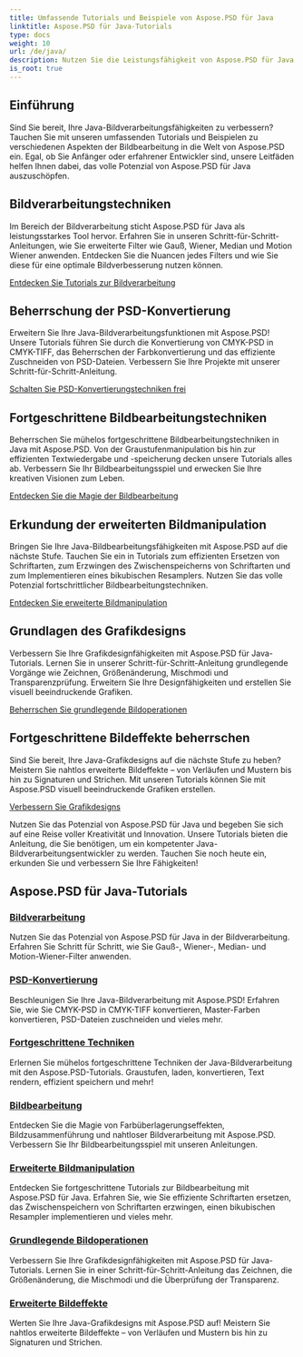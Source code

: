 ```yaml
---
title: Umfassende Tutorials und Beispiele von Aspose.PSD für Java
linktitle: Aspose.PSD für Java-Tutorials
type: docs
weight: 10
url: /de/java/
description: Nutzen Sie die Leistungsfähigkeit von Aspose.PSD für Java in der Bildverarbeitung! Meistern Sie Filter wie Gauß, Wiener, Median und Motion Wiener mit Schritt-für-Schritt-Anleitungen.
is_root: true
---
```


## Einführung

Sind Sie bereit, Ihre Java-Bildverarbeitungsfähigkeiten zu verbessern? Tauchen Sie mit unseren umfassenden Tutorials und Beispielen zu verschiedenen Aspekten der Bildbearbeitung in die Welt von Aspose.PSD ein. Egal, ob Sie Anfänger oder erfahrener Entwickler sind, unsere Leitfäden helfen Ihnen dabei, das volle Potenzial von Aspose.PSD für Java auszuschöpfen.

## Bildverarbeitungstechniken

Im Bereich der Bildverarbeitung sticht Aspose.PSD für Java als leistungsstarkes Tool hervor. Erfahren Sie in unseren Schritt-für-Schritt-Anleitungen, wie Sie erweiterte Filter wie Gauß, Wiener, Median und Motion Wiener anwenden. Entdecken Sie die Nuancen jedes Filters und wie Sie diese für eine optimale Bildverbesserung nutzen können.

[Entdecken Sie Tutorials zur Bildverarbeitung](./image-processing/)

## Beherrschung der PSD-Konvertierung

Erweitern Sie Ihre Java-Bildverarbeitungsfunktionen mit Aspose.PSD! Unsere Tutorials führen Sie durch die Konvertierung von CMYK-PSD in CMYK-TIFF, das Beherrschen der Farbkonvertierung und das effiziente Zuschneiden von PSD-Dateien. Verbessern Sie Ihre Projekte mit unserer Schritt-für-Schritt-Anleitung.

[Schalten Sie PSD-Konvertierungstechniken frei](./psd-conversion/)

## Fortgeschrittene Bildbearbeitungstechniken

Beherrschen Sie mühelos fortgeschrittene Bildbearbeitungstechniken in Java mit Aspose.PSD. Von der Graustufenmanipulation bis hin zur effizienten Textwiedergabe und -speicherung decken unsere Tutorials alles ab. Verbessern Sie Ihr Bildbearbeitungsspiel und erwecken Sie Ihre kreativen Visionen zum Leben.

[Entdecken Sie die Magie der Bildbearbeitung](./image-editing/)

## Erkundung der erweiterten Bildmanipulation

Bringen Sie Ihre Java-Bildbearbeitungsfähigkeiten mit Aspose.PSD auf die nächste Stufe. Tauchen Sie ein in Tutorials zum effizienten Ersetzen von Schriftarten, zum Erzwingen des Zwischenspeicherns von Schriftarten und zum Implementieren eines bikubischen Resamplers. Nutzen Sie das volle Potenzial fortschrittlicher Bildbearbeitungstechniken.

[Entdecken Sie erweiterte Bildmanipulation](./advanced-image-manipulation/)

## Grundlagen des Grafikdesigns

Verbessern Sie Ihre Grafikdesignfähigkeiten mit Aspose.PSD für Java-Tutorials. Lernen Sie in unserer Schritt-für-Schritt-Anleitung grundlegende Vorgänge wie Zeichnen, Größenänderung, Mischmodi und Transparenzprüfung. Erweitern Sie Ihre Designfähigkeiten und erstellen Sie visuell beeindruckende Grafiken.

[Beherrschen Sie grundlegende Bildoperationen](./basic-image-operations/)

## Fortgeschrittene Bildeffekte beherrschen

Sind Sie bereit, Ihre Java-Grafikdesigns auf die nächste Stufe zu heben? Meistern Sie nahtlos erweiterte Bildeffekte – von Verläufen und Mustern bis hin zu Signaturen und Strichen. Mit unseren Tutorials können Sie mit Aspose.PSD visuell beeindruckende Grafiken erstellen.

[Verbessern Sie Grafikdesigns](./advanced-image-effects/)

Nutzen Sie das Potenzial von Aspose.PSD für Java und begeben Sie sich auf eine Reise voller Kreativität und Innovation. Unsere Tutorials bieten die Anleitung, die Sie benötigen, um ein kompetenter Java-Bildverarbeitungsentwickler zu werden. Tauchen Sie noch heute ein, erkunden Sie und verbessern Sie Ihre Fähigkeiten!
## Aspose.PSD für Java-Tutorials
### [Bildverarbeitung](./image-processing/)
Nutzen Sie das Potenzial von Aspose.PSD für Java in der Bildverarbeitung. Erfahren Sie Schritt für Schritt, wie Sie Gauß-, Wiener-, Median- und Motion-Wiener-Filter anwenden.
### [PSD-Konvertierung](./psd-conversion/)
Beschleunigen Sie Ihre Java-Bildverarbeitung mit Aspose.PSD! Erfahren Sie, wie Sie CMYK-PSD in CMYK-TIFF konvertieren, Master-Farben konvertieren, PSD-Dateien zuschneiden und vieles mehr. 
### [Fortgeschrittene Techniken](./advanced-techniques/)
Erlernen Sie mühelos fortgeschrittene Techniken der Java-Bildverarbeitung mit den Aspose.PSD-Tutorials. Graustufen, laden, konvertieren, Text rendern, effizient speichern und mehr!
### [Bildbearbeitung](./image-editing/)
Entdecken Sie die Magie von Farbüberlagerungseffekten, Bildzusammenführung und nahtloser Bildverarbeitung mit Aspose.PSD. Verbessern Sie Ihr Bildbearbeitungsspiel mit unseren Anleitungen.
### [Erweiterte Bildmanipulation](./advanced-image-manipulation/)
Entdecken Sie fortgeschrittene Tutorials zur Bildbearbeitung mit Aspose.PSD für Java. Erfahren Sie, wie Sie effiziente Schriftarten ersetzen, das Zwischenspeichern von Schriftarten erzwingen, einen bikubischen Resampler implementieren und vieles mehr.
### [Grundlegende Bildoperationen](./basic-image-operations/)
Verbessern Sie Ihre Grafikdesignfähigkeiten mit Aspose.PSD für Java-Tutorials. Lernen Sie in einer Schritt-für-Schritt-Anleitung das Zeichnen, die Größenänderung, die Mischmodi und die Überprüfung der Transparenz.
### [Erweiterte Bildeffekte](./advanced-image-effects/)
Werten Sie Ihre Java-Grafikdesigns mit Aspose.PSD auf! Meistern Sie nahtlos erweiterte Bildeffekte – von Verläufen und Mustern bis hin zu Signaturen und Strichen.